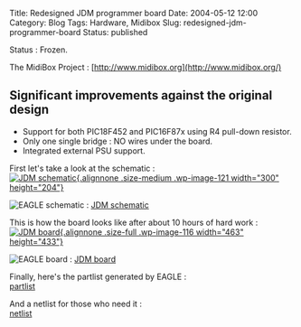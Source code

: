 Title: Redesigned JDM programmer board 
Date: 2004-05-12 12:00
Category: Blog
Tags: Hardware, Midibox
Slug: redesigned-jdm-programmer-board
Status: published

Status : Frozen.

The MidiBox Project : [http://www.midibox.org](http://www.midibox.org/)

Significant improvements against the original design
----------------------------------------------------

-   Support for both PIC18F452 and PIC16F87x using R4 pull-down
    resistor.
-   Only one single bridge : NO wires under the board.
-   Integrated external PSU support.

First let's take a look at the schematic :  
[![JDM
schematic](/images/schematic1-300x204.png "JDM schematic"){.alignnone
.size-medium .wp-image-121 width="300"
height="204"}](/images/schematic1.png)

![EAGLE schematic](/images/sch.png) : [JDM
schematic](/files/jdm.sch)

This is how the board looks like after about 10 hours of hard work :  
[![JDM
board](/images/board1.png "JDM board"){.alignnone
.size-full .wp-image-116 width="463"
height="433"}](/images/board1.png)

![EAGLE board](/images/brd.png) : [JDM
board](/files/jdm.brd)

Finally, here's the partlist generated by EAGLE :  
[partlist](/files/partlist1.txt)

And a netlist for those who need it :  
[netlist](/files/netlist1.txt)
